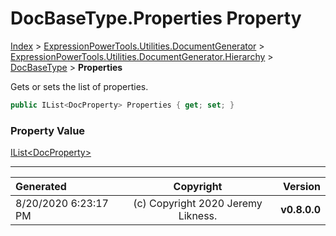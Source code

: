 ﻿# DocBaseType.Properties Property

[Index](../index.md) > [ExpressionPowerTools.Utilities.DocumentGenerator](ExpressionPowerTools.Utilities.DocumentGenerator.a.md) > [ExpressionPowerTools.Utilities.DocumentGenerator.Hierarchy](ExpressionPowerTools.Utilities.DocumentGenerator.Hierarchy.n.md) > [DocBaseType](ExpressionPowerTools.Utilities.DocumentGenerator.Hierarchy.DocBaseType.cs.md) > **Properties**

Gets or sets the list of properties.

```csharp
public IList<DocProperty> Properties { get; set; }
```

### Property Value

 [IList&lt;DocProperty>](https://docs.microsoft.com/dotnet/api/system.collections.generic.ilist-1) 


---

| Generated | Copyright | Version |
| :-- | :-: | --: |
| 8/20/2020 6:23:17 PM | (c) Copyright 2020 Jeremy Likness. | **v0.8.0.0** |
